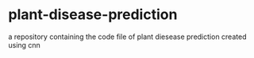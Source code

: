 # plant-disease-prediction

a repository containing the code file of plant diesease prediction created using cnn 
